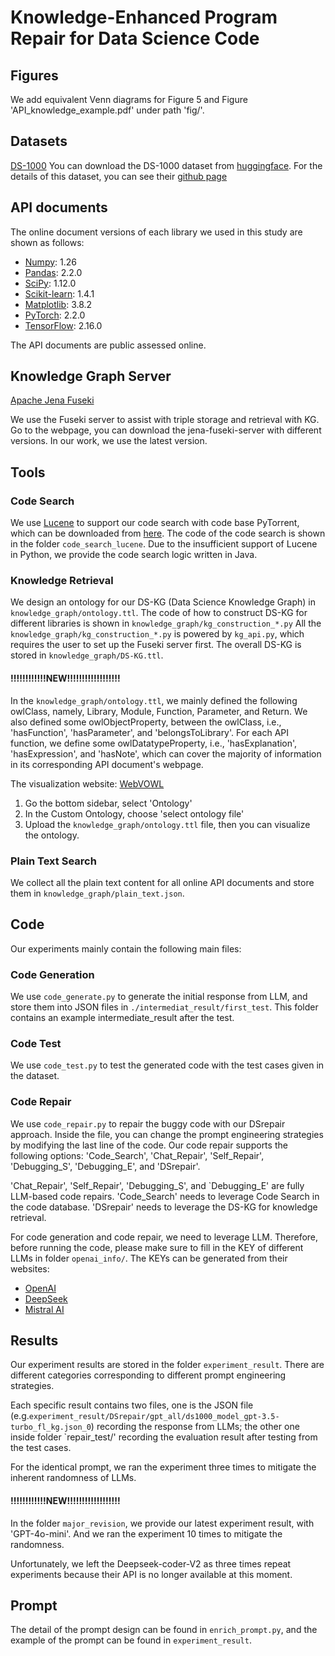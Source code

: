 # Knowledge-Enhanced Program Repair for Data Science Code

## Figures
We add equivalent Venn diagrams for Figure 5 and Figure 'API_knowledge_example.pdf' under path 'fig/'.

## Datasets
[DS-1000](https://github.com/xlang-ai/DS-1000) 
You can download the DS-1000 dataset from [huggingface](https://huggingface.co/datasets/xlangai/DS-1000).
For the details of this dataset, you can see their [github page](https://github.com/xlang-ai/DS-1000)

## API documents

The online document versions of each library we used in this study are shown as follows:
- [Numpy](https://numpy.org/doc/): 1.26
- [Pandas](https://pandas.pydata.org/pandas-docs/stable/): 2.2.0
- [SciPy](https://docs.scipy.org/doc/scipy/index.html): 1.12.0
- [Scikit-learn](https://scikit-learn.org/dev/versions.html): 1.4.1
- [Matplotlib](https://github.com/matplotlib/matplotlib/tree/main/doc): 3.8.2
- [PyTorch](https://github.com/pytorch/pytorch/tree/main/docs): 2.2.0
- [TensorFlow](https://github.com/tensorflow/tensorflow): 2.16.0

The API documents are public assessed online.

## Knowledge Graph Server
[Apache Jena Fuseki](https://jena.apache.org/documentation/fuseki2/) 

We use the Fuseki server to assist with triple storage and retrieval with KG.
Go to the webpage, you can download the jena-fuseki-server with different versions.
In our work, we use the latest version.

## Tools

### Code Search

We use [Lucene](https://lucene.apache.org/) to support our code search with code base PyTorrent, which can be downloaded from [here](https://zenodo.org/records/4546290).
The code of the code search is shown in the folder `code_search_lucene`.
Due to the insufficient support of Lucene in Python, we provide the code search logic written in Java.

### Knowledge Retrieval

We design an ontology for our DS-KG (Data Science Knowledge Graph) in `knowledge_graph/ontology.ttl`.
The code of how to construct DS-KG for different libraries is shown in `knowledge_graph/kg_construction_*.py`
All the `knowledge_graph/kg_construction_*.py` is powered by `kg_api.py`, which requires the user to set up the Fuseki server first.
The overall DS-KG is stored in `knowledge_graph/DS-KG.ttl`.

#### !!!!!!!!!!!!NEW!!!!!!!!!!!!!!!!!!
In the `knowledge_graph/ontology.ttl`, we mainly defined the following owlClass, namely, Library, Module, Function, Parameter, and Return.
We also defined some owlObjectProperty, between the owlClass, i.e., 'hasFunction', 'hasParameter', and 'belongsToLibrary'.
For each API function, we define some owlDatatypeProperty, i.e., 'hasExplanation', 'hasExpression', and 'hasNote', which can cover the majority of information in its corresponding API document's webpage.

The visualization website: [WebVOWL](https://service.tib.eu/webvowl/)
1. Go the bottom sidebar, select 'Ontology'
2. In the Custom Ontology, choose 'select ontology file'
3. Upload the `knowledge_graph/ontology.ttl` file, then you can visualize the ontology.


### Plain Text Search

We collect all the plain text content for all online API documents and store them in `knowledge_graph/plain_text.json`.


## Code
Our experiments mainly contain the following main files:

### Code Generation
We use `code_generate.py` to generate the initial response from LLM, and store them into JSON files in `./intermediat_result/first_test`.
This folder contains an example intermediate_result after the test.

### Code Test
We use `code_test.py` to test the generated code with the test cases given in the dataset.

### Code Repair
We use `code_repair.py` to repair the buggy code with our DSrepair approach.
Inside the file, you can change the prompt engineering strategies by modifying the last line of the code.
Our code repair supports the following options: 'Code_Search', 'Chat_Repair', 'Self_Repair', 'Debugging_S', 'Debugging_E', and 'DSrepair'.

'Chat_Repair', 'Self_Repair', 'Debugging_S', and `Debugging_E' are fully LLM-based code repairs.
'Code_Search' needs to leverage Code Search in the code database.
'DSrepair' needs to leverage the DS-KG for knowledge retrieval.

For code generation and code repair, we need to leverage LLM. Therefore, before running the code, please make sure to fill in the KEY of different LLMs in folder `openai_info/`. The KEYs can be generated from their websites:
- [OpenAI](https://platform.openai.com/docs/models)
- [DeepSeek](https://www.deepseek.com/)
- [Mistral AI](https://mistral.ai/)

## Results
Our experiment results are stored in the folder `experiment_result`. There are different categories corresponding to different prompt engineering strategies.

Each specific result contains two files, one is the JSON file (e.g.`experiment_result/DSrepair/gpt_all/ds1000_model_gpt-3.5-turbo_fl_kg.json_0`) recording the response from LLMs; the other one inside folder `repair_test/' recording the evaluation result after testing from the test cases.

For the identical prompt, we ran the experiment three times to mitigate the inherent randomness of LLMs.

#### !!!!!!!!!!!!NEW!!!!!!!!!!!!!!!!!!
In the folder `major_revision`, we provide our latest experiment result, with 'GPT-4o-mini'. And we ran the experiment 10 times to mitigate the randomness.

Unfortunately, we left the Deepseek-coder-V2 as three times repeat experiments because their API is no longer available at this moment.


## Prompt

The detail of the prompt design can be found in `enrich_prompt.py`, and the example of the prompt can be found in `experiment_result`.

